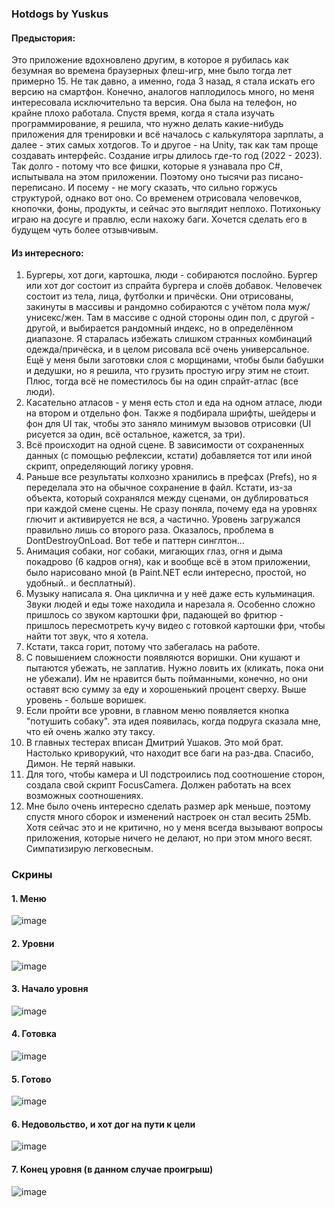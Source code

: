 ### Hotdogs by Yuskus ###  

#### Предыстория: ####   

Это приложение вдохновлено другим, в которое я рубилась как безумная во времена браузерных флеш-игр, мне было тогда лет примерно 15. 
Не так давно, а именно, года 3 назад, я стала искать его версию на смартфон. Конечно, аналогов наплодилось много, но меня интересовала исключительно та версия. 
Она была на телефон, но крайне плохо работала. Спустя время, когда я стала изучать программирование, я решила, что нужно делать какие-нибудь приложения для тренировки и всё началось с калькулятора зарплаты, а далее - этих самых хотдогов. 
То и другое - на Unity, так как там проще создавать интерфейс. Создание игры длилось где-то год (2022 - 2023). Так долго - потому что все фишки, которые я узнавала про C#, испытывала на этом приложении. Поэтому оно тысячи раз писано-переписано. 
И посему - не могу сказать, что сильно горжусь структурой, однако вот оно. Со временем отрисовала человечков, кнопочки, фоны, продукты, и сейчас это выглядит неплохо. 
Потихоньку играю на досуге и правлю, если нахожу баги. Хочется сделать его в будущем чуть более отзывчивым. 

#### Из интересного: ####   

1) Бургеры, хот доги, картошка, люди - собираются послойно. Бургер или хот дог состоит из спрайта бургера и слоёв добавок.
Человечек состоит из тела, лица, футболки и причёски. Они отрисованы, закинуты в массивы и рандомно собираются с учётом пола муж/унисекс/жен. Там в массиве с одной стороны один пол, с другой - другой, и выбирается рандомный индекс, но в определённом диапазоне. Я старалась избежать слишком странных комбинаций одежда/причёска, и в целом рисовала всё очень универсальное.
Ещё у меня были заготовки слоя с морщинами, чтобы были бабушки и дедушки, но я решила, что грузить простую игру этим не стоит.
Плюс, тогда всё не поместилось бы на один спрайт-атлас (все люди).
2) Касательно атласов - у меня есть стол и еда на одном атласе, люди на втором и отдельно фон.
Также я подбирала шрифты, шейдеры и фон для UI так, чтобы это заняло минимум вызовов отрисовки (UI рисуется за один, всё остальное, кажется, за три).
3) Всё происходит на одной сцене. В зависимости от сохраненных данных (с помощью рефлексии, кстати) добавляется тот или иной скрипт, определяющий логику уровня.
4) Раньше все результаты колхозно хранились в префсах (Prefs), но я переделала это на обычное сохранение в файл. Кстати, из-за объекта, который сохранялся между сценами, он дублироваться при каждой смене сцены. Не сразу поняла, почему еда на уровнях глючит и активируется не вся, а частично. Уровень загружался правильно лишь со второго раза. Оказалось, проблема в DontDestroyOnLoad. Вот тебе и паттерн синглтон... 
5) Анимация собаки, ног собаки, мигающих глаз, огня и дыма покадрово (6 кадров огня), как и вообще всё в этом приложении, было нарисовано мной (в Paint.NET если интересно, простой, но удобный.. и бесплатный). 
6) Музыку написала я. Она циклична и у неё даже есть кульминация. Звуки людей и еды тоже находила и нарезала я. Особенно сложно пришлось со звуком картошки фри, падающей во фритюр - пришлось пересмотреть кучу видео с готовкой картошки фри, чтобы найти тот звук, что я хотела. 
7) Кстати, такса горит, потому что забегалась на работе.
8) С повышением сложности появляются воришки. Они кушают и пытаются убежать, не заплатив. Нужно ловить их (кликать, пока они не убежали). Им не нравится быть пойманными, конечно, но они оставят всю сумму за еду и хорошенький процент сверху. Выше уровень - больше воришек. 
9) Если пройти все уровни, в главном меню появляется кнопка "потушить собаку". эта идея появилась, когда подруга сказала мне, что ей очень жалко эту таксу. 
10) В главных тестерах вписан Дмитрий Ушаков. Это мой брат. Настолько криворукий, что находит все баги на раз-два. Спасибо, Димон. Не теряй навыки. 
11) Для того, чтобы камера и UI подстроились под соотношение сторон, создала свой скрипт FocusCamera. Должен работать на всех возможных соотношениях.
12) Мне было очень интересно сделать размер apk меньше, поэтому спустя много сборок и изменений настроек он стал весить 25Mb. Хотя сейчас это и не критично, но у меня всегда вызывают вопросы приложения, которые ничего не делают, но при этом много весят. Симпатизирую легковесным. 

### Скрины ###

#### 1. Меню #### 
![image](https://sun9-32.userapi.com/impg/39m0Z9im3EiovD_7cj6SmlliV6XgWABtTYUfqg/C-EFv4bDVcg.jpg?size=2388x1080&quality=95&sign=18e6751f2f9fb5ada3974b3738527198&type=album)  

#### 2. Уровни  
![image](https://sun9-18.userapi.com/impg/OWlZRBCP7Ufz6y_xfp2ge1N0lDRyOBqmBL6vqQ/MYpxBtmM81U.jpg?size=2388x1080&quality=95&sign=8ba3200ea0a52f7ca02cf4720c6b25c4&type=album)  

#### 3. Начало уровня  
![image](https://sun9-14.userapi.com/impg/OHagFRqBvBHJOhGcna56nxIf7-z8_k4xAiUX1Q/iW1J6_bgxAs.jpg?size=2388x1080&quality=95&sign=4bd959a00cf4cc3018289746155811b3&type=album)  

#### 4. Готовка  
![image](https://sun9-11.userapi.com/impg/V-TS50iQTjOdRAbTOJQHnDtPueoHDiscHOA8oQ/BSctYLjpA-I.jpg?size=2388x1080&quality=95&sign=108e4b74a04c52125228f1932bd2a625&type=album)  

#### 5. Готово  
![image](https://sun9-21.userapi.com/impg/FIZS1exkoMCPwDL66bFrfHxU15bwvpg7WX0D6g/dxD_ZXTf6Gk.jpg?size=2388x1080&quality=95&sign=906a277e30631d7d00ab85e2c2b43024&type=album)  

#### 6. Недовольство, и хот дог на пути к цели  
![image](https://sun9-15.userapi.com/impg/-xJkisPrTqCsSqsI7QVh6k3xb-GR3XwKwoUJ7w/jVRqkLhZd14.jpg?size=2388x1080&quality=95&sign=e190cef0461db390392c084caff52997&type=album)  

#### 7. Конец уровня (в данном случае проигрыш)
![image](https://sun9-38.userapi.com/impg/piWerOMVxNNLr5QBp6ycMYJ-IPxgVvNX-HbeOw/J53DgHYIa1w.jpg?size=2388x1080&quality=95&sign=e0778bdd7b58b854c9eec157a0dbe16a&type=album)  
